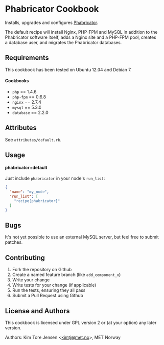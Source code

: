 Phabricator Cookbook
====================
Installs, upgrades and configures [Phabricator](http://phabricator.org/).

The default recipe will install Nginx, PHP-FPM and MySQL in addition to the
Phabricator software itself, adds a Nginx site and a PHP-FPM pool, creates a
database user, and migrates the Phabricator databases.

Requirements
------------
This cookbook has been tested on Ubuntu 12.04 and Debian 7.

#### Cookbooks
- `php` == 1.4.6
- `php-fpm` == 0.6.8
- `nginx` == 2.7.4
- `mysql` == 5.3.0
- `database` == 2.2.0

Attributes
----------
See `attributes/default.rb`.

Usage
-----
#### phabricator::default
Just include `phabricator` in your node's `run_list`:

```json
{
  "name": "my_node",
  "run_list": [
    "recipe[phabricator]"
  ]
}
```

Bugs
----
It's not yet possible to use an external MySQL server, but feel free to submit patches.

Contributing
------------
1. Fork the repository on Github
2. Create a named feature branch (like `add_component_x`)
3. Write your change
4. Write tests for your change (if applicable)
5. Run the tests, ensuring they all pass
6. Submit a Pull Request using Github

License and Authors
-------------------
This cookbook is licensed under GPL version 2 or (at your option) any later version.

Authors: Kim Tore Jensen &lt;kimtj@met.no&gt;, MET Norway
